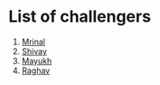 # List of challengers
1. [Mrinal](https://github.com/mrinal1224)
2. [Shivay](https://github.com/shivaylamba)
3. [Mayukh](https://github.com/codereacher15)
4. [Raghav](https://github.com/raghavdhingra)
